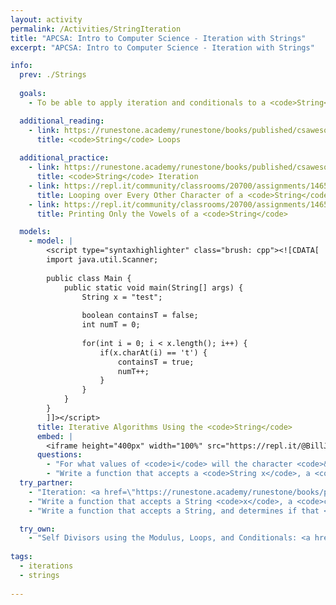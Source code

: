 ```yaml
---
layout: activity
permalink: /Activities/StringIteration
title: "APCSA: Intro to Computer Science - Iteration with Strings"
excerpt: "APCSA: Intro to Computer Science - Iteration with Strings"

info:  
  prev: ./Strings
  
  goals: 
    - To be able to apply iteration and conditionals to a <code>String</code>

  additional_reading:
    - link: https://runestone.academy/runestone/books/published/csawesome/Unit4-Iteration/topic-4-3-strings-loops.html 
      title: <code>String</code> Loops 
     
  additional_practice:
    - link: https://runestone.academy/runestone/books/published/csawesome/Unit4-Iteration/FRQstringScrambleA.html
      title: <code>String</code> Iteration    
    - link: https://repl.it/community/classrooms/20700/assignments/146533
      title: Looping over Every Other Character of a <code>String</code>
    - link: https://repl.it/community/classrooms/20700/assignments/146572
      title: Printing Only the Vowels of a <code>String</code>

  models:
    - model: |
        <script type="syntaxhighlighter" class="brush: cpp"><![CDATA[
        import java.util.Scanner;
        
        public class Main {
            public static void main(String[] args) {
                String x = "test";
                
                boolean containsT = false;
                int numT = 0;
                
                for(int i = 0; i < x.length(); i++) {
                    if(x.charAt(i) == 't') {
                        containsT = true;
                        numT++;
                    }
                }
            }
        }
        ]]></script>     
      title: Iterative Algorithms Using the <code>String</code>
      embed: |
        <iframe height="400px" width="100%" src="https://repl.it/@BillJr99/JavaFirstExample?lite=true" scrolling="no" frameborder="no" allowtransparency="true" allowfullscreen="true" sandbox="allow-forms allow-pointer-lock allow-popups allow-same-origin allow-scripts allow-modals"></iframe> 
      questions:
        - "For what values of <code>i</code> will the character <code>&lsquo;t&rsquo;</code> be found in this <code>String</code>?  You may find the <a href=https://cscircles.cemc.uwaterloo.ca/java_visualize/>Java Visualizer</a> or your IDE debugger helpful."
        - "Write a function that accepts a <code>String x</code>, a <code>char c</code>, and an <code>int n</code>.  Return the index of the <code>n&rsquo;th</code> instance of the character <code>c</code> in the <code>String x</code>.  Use the <code>indexOf()</code> method in a loop."
  try_partner:
    - "Iteration: <a href=\"https://runestone.academy/runestone/books/published/csawesome/Unit4-Iteration/topic-4-8-practice-coding.html\">https://runestone.academy/runestone/books/published/csawesome/Unit4-Iteration/topic-4-8-practice-coding.html</a>"
    - "Write a function that accepts a String <code>x</code>, a <code>char</code> <code>c</code>, and an <code>int</code> <code>n</code>.  Return the index of the <code>n</code>’th instance of the character <code>c</code> in the <code>String</code> <code>x</code>.  Use the <code>indexOf()</code> method in a loop."
    - "Write a function that accepts a String, and determines if that <code>String</code> is a palendrome."    

  try_own:
    - "Self Divisors using the Modulus, Loops, and Conditionals: <a href=\"https://runestone.academy/runestone/books/published/csawesome/Unit4-Iteration/FRQselfDivisorA.html\">https://runestone.academy/runestone/books/published/csawesome/Unit4-Iteration/FRQselfDivisorA.html</a>"
  
tags:
  - iterations
  - strings
  
---
```


